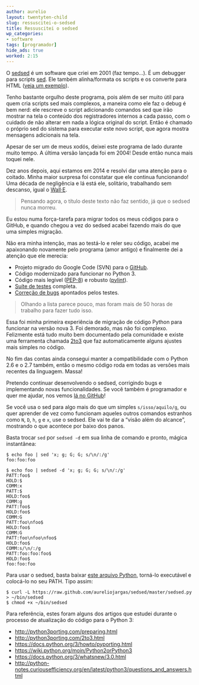 ```yaml
---
author: aurelio
layout: twentyten-child
slug: ressuscitei-o-sedsed
title: Ressuscitei o sedsed
wp_categories:
- software
tags: [programador]
hide_ads: true
worked: 2:15
---
```


O [sedsed](http://aurelio.net/projects/sedsed/) é um software que criei em 2001 (faz tempo…). É um debugger para scripts [sed](http://aurelio.net/sed/). Ele também alinha/formata os scripts e os converte para HTML ([veja um exemplo](http://sed.sourceforge.net/local/games/sokoban.sed.html)).

Tenho bastante orgulho deste programa, pois além de ser muito útil para quem cria scripts sed mais complexos, a maneira como ele faz o debug é bem nerd: ele rescreve o script adicionando comandos sed que irão mostrar na tela o conteúdo dos registradores internos a cada passo, com o cuidado de não alterar em nada a lógica original do script. Então é chamado o próprio sed do sistema para executar este novo script, que agora mostra mensagens adicionais na tela.

Apesar de ser um de meus xodós, deixei este programa de lado durante muito tempo. A última versão lançada foi em 2004! Desde então nunca mais toquei nele.

Dez anos depois, aqui estamos em 2014 e resolvi dar uma atenção para o coitado. Minha maior surpresa foi constatar que ele continua funcionando! Uma década de negligência e lá está ele, solitário, trabalhando sem descanso, igual o [Wall·E](http://pt.wikipedia.org/wiki/WALL%C2%B7E).

> Pensando agora, o título deste texto não faz sentido, já que o sedsed nunca morreu.

Eu estou numa força-tarefa para migrar todos os meus códigos para o GitHub, e quando chegou a vez do sedsed acabei fazendo mais do que uma simples migração.

Não era minha intenção, mas ao testá-lo e reler seu código, acabei me apaixonando novamente pelo programa (amor antigo) e finalmente dei a atenção que ele merecia:

- Projeto migrado do Google Code (SVN) para o [GitHub](https://github.com/aureliojargas/sedsed).
- Código modernizado para funcionar no Python 3.
- Código mais legível ([PEP-8](http://legacy.python.org/dev/peps/pep-0008/)) e robusto ([pylint](http://www.pylint.org/)).
- [Suíte de testes](https://github.com/aureliojargas/sedsed/tree/master/test) completa.
- [Correção de bugs](https://github.com/aureliojargas/sedsed/issues?page=1&state=closed) apontados pelos testes.

> Olhando a lista parece pouco, mas foram mais de 50 horas de trabalho para fazer tudo isso.

Essa foi minha primeira experiência de migração de código Python para funcionar na versão nova 3. Foi demorado, mas não foi complexo. Felizmente está tudo muito bem documentado pela comunidade e existe uma ferramenta chamada [2to3](https://docs.python.org/2/library/2to3.html) que faz automaticamente alguns ajustes mais simples no código.

No fim das contas ainda consegui manter a compatibilidade com o Python 2.6 e o 2.7 também, então o mesmo código roda em todas as versões mais recentes da linguagem. Massa!

Pretendo continuar desenvolvendo o sedsed, corrigindo bugs e implementando novas funcionalidades. Se você também é programador e quer me ajudar, nos vemos [lá no GitHub](https://github.com/aureliojargas/sedsed)!

Se você usa o sed para algo mais do que um simples `s/isso/aquilo/g`, ou quer aprender de vez como funcionam aqueles outros comandos estranhos como `N`, `D`, `h`, `g` e `x`, use o sedsed. Ele vai te dar a “visão além do alcance”, mostrando o que acontece por baixo dos panos.

Basta trocar `sed` por `sedsed -d` em sua linha de comando e pronto, mágica instantânea:

```console
$ echo foo | sed 'x; g; G; G; s/\n/:/g'
foo:foo:foo

$ echo foo | sedsed -d 'x; g; G; G; s/\n/:/g'
PATT:foo$
HOLD:$
COMM:x
PATT:$
HOLD:foo$
COMM:g
PATT:foo$
HOLD:foo$
COMM:G
PATT:foo\nfoo$
HOLD:foo$
COMM:G
PATT:foo\nfoo\nfoo$
HOLD:foo$
COMM:s/\n/:/g
PATT:foo:foo:foo$
HOLD:foo$
foo:foo:foo
```

Para usar o sedsed, basta baixar [este arquivo Python](https://raw.github.com/aureliojargas/sedsed/master/sedsed.py), torná-lo executável e colocá-lo no seu PATH. Tipo assim:

```console
$ curl -L https://raw.github.com/aureliojargas/sedsed/master/sedsed.py > ~/bin/sedsed
$ chmod +x ~/bin/sedsed
```

Para referência, estes foram alguns dos artigos que estudei durante o processo de atualização do código para o Python 3:

- <http://python3porting.com/preparing.html>
- <http://python3porting.com/2to3.html>
- <https://docs.python.org/3/howto/pyporting.html>
- <https://wiki.python.org/moin/Python2orPython3>
- <https://docs.python.org/3/whatsnew/3.0.html>
- <http://python-notes.curiousefficiency.org/en/latest/python3/questions_and_answers.html>
